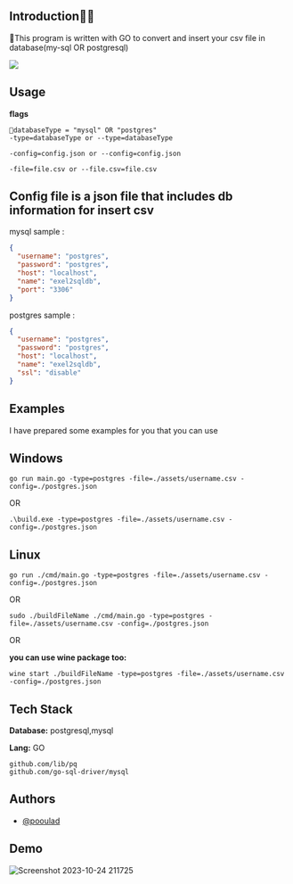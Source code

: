 ## Introduction👨‍💻

🚨This program is written with GO to convert and insert your csv file in database(my-sql OR postgresql) 

<a href="https://www.coffeebede.com/poulad"><img class="img-fluid" src="https://coffeebede.ir/DashboardTemplateV2/app-assets/images/banner/default-yellow.svg" /></a>
## Usage

**flags**
```
🚨databaseType = "mysql" OR "postgres"
-type=databaseType or --type=databaseType
```
```
-config=config.json or --config=config.json
```
```
-file=file.csv or --file.csv=file.csv
```
## Config file is a json file that includes db information for insert csv

mysql sample : 
```json
{
  "username": "postgres",
  "password": "postgres",
  "host": "localhost",
  "name": "exel2sqldb",
  "port": "3306"
}
```

postgres sample : 
```json
{
  "username": "postgres",
  "password": "postgres",
  "host": "localhost",
  "name": "exel2sqldb",
  "ssl": "disable"
}
```

## Examples

I have prepared some examples for you that you can use

## Windows
```
go run main.go -type=postgres -file=./assets/username.csv -config=./postgres.json
```
OR
```
.\build.exe -type=postgres -file=./assets/username.csv -config=./postgres.json
```

## Linux
```
go run ./cmd/main.go -type=postgres -file=./assets/username.csv -config=./postgres.json
```
OR
```
sudo ./buildFileName ./cmd/main.go -type=postgres -file=./assets/username.csv -config=./postgres.json
```
OR

**you can use wine package too:**
```
wine start ./buildFileName -type=postgres -file=./assets/username.csv -config=./postgres.json
```


## Tech Stack

**Database:** postgresql,mysql

**Lang:** GO

    github.com/lib/pq
    github.com/go-sql-driver/mysql


## Authors

- [@pooulad](https://www.github.com/pooulad)
  
## Demo

![Screenshot 2023-10-24 211725](https://github.com/pooulad/csv-2-sql-example/assets/86445458/57dd39e1-9929-4a8c-8223-6f83167d23de)

